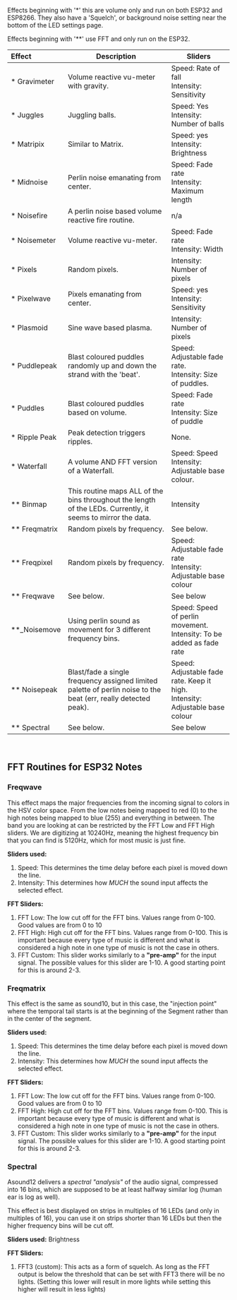 
Effects beginning with '*' this are volume only and run on both ESP32 and ESP8266. They also have a 'Squelch', or background noise setting near the bottom of the LED settings page. 

Effects beginning with '**' use FFT and only run on the ESP32.


| Effect | Description | Sliders
| :------------- | --- | ---
| * Gravimeter | Volume reactive vu-meter with gravity. | Speed: Rate of fall <br /> Intensity: Sensitivity
| * Juggles | Juggling balls.| Speed: Yes <br /> Intensity: Number of balls
| * Matripix | Similar to Matrix. | Speed: yes <br /> Intensity: Brightness
| * Midnoise | Perlin noise emanating from center.| Speed: Fade rate <br /> Intensity: Maximum length
| * Noisefire | A perlin noise based volume reactive fire routine. | n/a
| * Noisemeter | Volume reactive vu-meter. | Speed: Fade rate <br /> Intensity: Width
| * Pixels | Random pixels. | Intensity: Number of pixels
| * Pixelwave | Pixels emanating from center. | Speed: yes <br /> Intensity: Sensitivity
| * Plasmoid | Sine wave based plasma. | Intensity: Number of pixels
| * Puddlepeak | Blast coloured puddles randomly up and down the strand with the 'beat'. |Speed: Adjustable fade rate.<br /> Intensity: Size of puddles.
| * Puddles | Blast coloured puddles based on volume.| Speed: Fade rate <br /> Intensity: Size of puddle
| * Ripple Peak | Peak detection triggers ripples. | None.
| * Waterfall | A volume AND FFT version of a Waterfall.| Speed: Speed <br /> Intensity: Adjustable base colour.
| ** Binmap | This routine maps ALL of the bins throughout the length of the LEDs. Currently, it seems to mirror the data.| Intensity
| ** Freqmatrix | Random pixels by frequency. | See below.
| ** Freqpixel | Random pixels by frequency. | Speed: Adjustable fade rate<br /> Intensity: Adjustable base colour
| ** Freqwave | See below. | See below
| **_Noisemove | Using perlin sound as movement for 3 different frequency bins. |Speed: Speed of perlin movement. <br /> Intensity: To be added as fade rate
| ** Noisepeak | Blast/fade a single frequency assigned limited palette of perlin noise to the beat (err, really detected peak). | Speed: Adjustable fade rate. Keep it high. <br /> Intensity: Adjustable base colour
| ** Spectral | See below. | See below

<br />

## FFT Routines for ESP32 Notes
### Freqwave
This effect maps the major frequencies from the incoming signal to colors in the HSV color space. From the low notes being mapped to red (0) to the high notes being mapped to blue (255) and everything in between. The band you are looking at can be restricted by the FFT Low and FFT High sliders. We are digitizing at 10240Hz, meaning the highest frequency bin that you can find is 5120Hz, which for most music is just fine.
 
**Sliders used:**
1. Speed: This determines the time delay before each pixel is moved down the line.
1. Intensity: This determines how _MUCH_ the sound input affects the selected effect.

**FFT Sliders:**
1. FFT Low: The low cut off for the FFT bins. Values range from 0-100. Good values are from 0 to 10
1. FFT High: High cut off for the FFT bins. Values range from 0-100. This is important because every type of music is different and what is considered a high note in one type of music is not the case in others. 
1. FFT Custom: This slider works similarly to a **"pre-amp"** for the input signal. The possible values for this slider are 1-10. A good starting point for this is around 2-3.

### Freqmatrix 
This effect is the same as sound10, but in this case, the "injection point" where the temporal tail starts is at the beginning of the Segment rather than in the center of the segment.

**Sliders used:**
1. Speed: This determines the time delay before each pixel is moved down the line.
1. Intensity: This determines how _MUCH_ the sound input affects the selected effect.

**FFT Sliders:**
1. FFT Low: The low cut off for the FFT bins. Values range from 0-100. Good values are from 0 to 10
1. FFT High: High cut off for the FFT bins. Values range from 0-100. This is important because every type of music is different and what is considered a high note in one type of music is not the case in others. 
1. FFT Custom: This slider works similarly to a **"pre-amp"** for the input signal. The possible values for this slider are 1-10. A good starting point for this is around 2-3.

### Spectral
Asound12 delivers a _spectral "analysis"_ of the audio signal, compressed into 16 bins, which are supposed to be at least halfway similar log (human ear is log as well).
 
This effect is best displayed on strips in multiples of 16 LEDs (and only in multiples of 16), you can use it on strips shorter than 16 LEDs but then the higher frequency bins will be cut off.

**Sliders used:** Brightness

**FFT Sliders:** 
1. FFT3 (custom): This acts as a form of squelch. As long as the FFT output is below the threshold that can be set with FFT3 there will be no lights. (Setting this lower will result in more lights while setting this higher will result in less lights)

